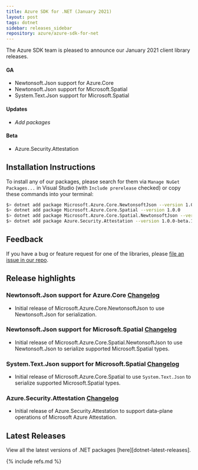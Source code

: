 ```yaml
---
title: Azure SDK for .NET (January 2021)
layout: post
tags: dotnet
sidebar: releases_sidebar
repository: azure/azure-sdk-for-net
---
```


The Azure SDK team is pleased to announce our January 2021 client library releases.

#### GA

- Newtonsoft.Json support for Azure.Core
- Newtonsoft.Json support for Microsoft.Spatial
- System.Text.Json support for Microsoft.Spatial

#### Updates

- _Add packages_

#### Beta

- Azure.Security.Attestation

## Installation Instructions

To install any of our packages, please search for them via `Manage NuGet Packages...` in Visual Studio (with `Include prerelease` checked) or copy these commands into your terminal:

```bash
$> dotnet add package Microsoft.Azure.Core.NewtonsoftJson --version 1.0.0
$> dotnet add package Microsoft.Azure.Core.Spatial --version 1.0.0
$> dotnet add package Microsoft.Azure.Core.Spatial.NewtonsoftJson --version 1.0.0
$> dotnet add package Azure.Security.Attestation --version 1.0.0-beta.1
```

## Feedback

If you have a bug or feature request for one of the libraries, please [file an issue in our repo](https://github.com/Azure/azure-sdk-for-net/issues/new/choose).

## Release highlights

### Newtonsoft.Json support for Azure.Core [Changelog](https://github.com/Azure/azure-sdk-for-net/blob/Microsoft.Azure.Core.NewtonsoftJson_1.0.0/sdk/core/Microsoft.Azure.Core.NewtonsoftJson/CHANGELOG.md)

- Initial release of Microsoft.Azure.Core.NewtonsoftJson to use Newtonsoft.Json for serialization.

### Newtonsoft.Json support for Microsoft.Spatial [Changelog](https://github.com/Azure/azure-sdk-for-net/blob/Microsoft.Azure.Core.Spatial.NewtonsoftJson_1.0.0/sdk/core/Microsoft.Azure.Core.Spatial.NewtonsoftJson/CHANGELOG.md)

- Initial release of Microsoft.Azure.Core.Spatial.NewtonsoftJson to use Newtonsoft.Json to serialize supported Microsoft.Spatial types.

### System.Text.Json support for Microsoft.Spatial [Changelog](https://github.com/Azure/azure-sdk-for-net/blob/Microsoft.Azure.Core.Spatial_1.0.0/sdk/core/Microsoft.Azure.Core.Spatial/CHANGELOG.md)

- Initial release of Microsoft.Azure.Core.Spatial to use `System.Text.Json` to serialize supported Microsoft.Spatial types.

### Azure.Security.Attestation [Changelog](https://github.com/Azure/azure-sdk-for-net/blob/Microsoft.Azure.Core.Spatial_1.0.0/sdk/attestation/Azure.Security.Attestation/CHANGELOG.md)

  - Initial release of Azure.Security.Attestation to support data-plane operations of Microsoft Azure Attestation.

## Latest Releases

View all the latest versions of .NET packages [here][dotnet-latest-releases].

{% include refs.md %}
